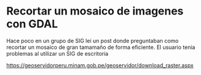 # Recortar un mosaico de imagenes con GDAL

Hace poco en un grupo de SIG lei un post donde preguntaban como recortar un mosaico de gran tamamaño de forma eficiente. El usuario tenia problemas al utilizar un SIG de escritoria


https://geoservidorperu.minam.gob.pe/geoservidor/download_raster.aspx
